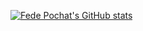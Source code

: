 [![Fede Pochat's GitHub stats](https://github-readme-stats.vercel.app/api?username=f-pochat&show_icons=true&theme=dracula)](https://github.com/anuraghazra/github-readme-stats)
